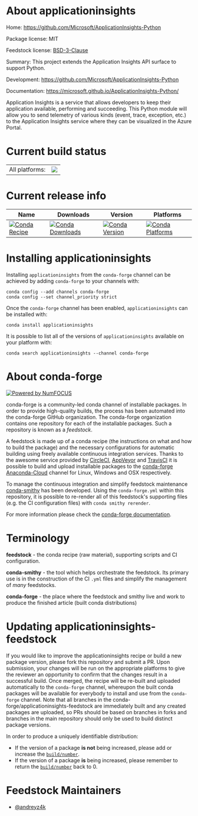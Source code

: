 About applicationinsights
=========================

Home: https://github.com/Microsoft/ApplicationInsights-Python

Package license: MIT

Feedstock license: [BSD-3-Clause](https://github.com/conda-forge/applicationinsights-feedstock/blob/master/LICENSE.txt)

Summary: This project extends the Application Insights API surface to support Python.

Development: https://github.com/Microsoft/ApplicationInsights-Python

Documentation: https://microsoft.github.io/ApplicationInsights-Python/

Application Insights is a service that allows developers to keep their application available,
performing and succeeding. This Python module will allow you to send telemetry of various kinds
(event, trace, exception, etc.) to the Application Insights service where they can be visualized
in the Azure Portal.


Current build status
====================


<table><tr><td>All platforms:</td>
    <td>
      <a href="https://dev.azure.com/conda-forge/feedstock-builds/_build/latest?definitionId=6219&branchName=master">
        <img src="https://dev.azure.com/conda-forge/feedstock-builds/_apis/build/status/applicationinsights-feedstock?branchName=master">
      </a>
    </td>
  </tr>
</table>

Current release info
====================

| Name | Downloads | Version | Platforms |
| --- | --- | --- | --- |
| [![Conda Recipe](https://img.shields.io/badge/recipe-applicationinsights-green.svg)](https://anaconda.org/conda-forge/applicationinsights) | [![Conda Downloads](https://img.shields.io/conda/dn/conda-forge/applicationinsights.svg)](https://anaconda.org/conda-forge/applicationinsights) | [![Conda Version](https://img.shields.io/conda/vn/conda-forge/applicationinsights.svg)](https://anaconda.org/conda-forge/applicationinsights) | [![Conda Platforms](https://img.shields.io/conda/pn/conda-forge/applicationinsights.svg)](https://anaconda.org/conda-forge/applicationinsights) |

Installing applicationinsights
==============================

Installing `applicationinsights` from the `conda-forge` channel can be achieved by adding `conda-forge` to your channels with:

```
conda config --add channels conda-forge
conda config --set channel_priority strict
```

Once the `conda-forge` channel has been enabled, `applicationinsights` can be installed with:

```
conda install applicationinsights
```

It is possible to list all of the versions of `applicationinsights` available on your platform with:

```
conda search applicationinsights --channel conda-forge
```


About conda-forge
=================

[![Powered by NumFOCUS](https://img.shields.io/badge/powered%20by-NumFOCUS-orange.svg?style=flat&colorA=E1523D&colorB=007D8A)](http://numfocus.org)

conda-forge is a community-led conda channel of installable packages.
In order to provide high-quality builds, the process has been automated into the
conda-forge GitHub organization. The conda-forge organization contains one repository
for each of the installable packages. Such a repository is known as a *feedstock*.

A feedstock is made up of a conda recipe (the instructions on what and how to build
the package) and the necessary configurations for automatic building using freely
available continuous integration services. Thanks to the awesome service provided by
[CircleCI](https://circleci.com/), [AppVeyor](https://www.appveyor.com/)
and [TravisCI](https://travis-ci.com/) it is possible to build and upload installable
packages to the [conda-forge](https://anaconda.org/conda-forge)
[Anaconda-Cloud](https://anaconda.org/) channel for Linux, Windows and OSX respectively.

To manage the continuous integration and simplify feedstock maintenance
[conda-smithy](https://github.com/conda-forge/conda-smithy) has been developed.
Using the ``conda-forge.yml`` within this repository, it is possible to re-render all of
this feedstock's supporting files (e.g. the CI configuration files) with ``conda smithy rerender``.

For more information please check the [conda-forge documentation](https://conda-forge.org/docs/).

Terminology
===========

**feedstock** - the conda recipe (raw material), supporting scripts and CI configuration.

**conda-smithy** - the tool which helps orchestrate the feedstock.
                   Its primary use is in the construction of the CI ``.yml`` files
                   and simplify the management of *many* feedstocks.

**conda-forge** - the place where the feedstock and smithy live and work to
                  produce the finished article (built conda distributions)


Updating applicationinsights-feedstock
======================================

If you would like to improve the applicationinsights recipe or build a new
package version, please fork this repository and submit a PR. Upon submission,
your changes will be run on the appropriate platforms to give the reviewer an
opportunity to confirm that the changes result in a successful build. Once
merged, the recipe will be re-built and uploaded automatically to the
`conda-forge` channel, whereupon the built conda packages will be available for
everybody to install and use from the `conda-forge` channel.
Note that all branches in the conda-forge/applicationinsights-feedstock are
immediately built and any created packages are uploaded, so PRs should be based
on branches in forks and branches in the main repository should only be used to
build distinct package versions.

In order to produce a uniquely identifiable distribution:
 * If the version of a package **is not** being increased, please add or increase
   the [``build/number``](https://docs.conda.io/projects/conda-build/en/latest/resources/define-metadata.html#build-number-and-string).
 * If the version of a package **is** being increased, please remember to return
   the [``build/number``](https://docs.conda.io/projects/conda-build/en/latest/resources/define-metadata.html#build-number-and-string)
   back to 0.

Feedstock Maintainers
=====================

* [@andreyz4k](https://github.com/andreyz4k/)

